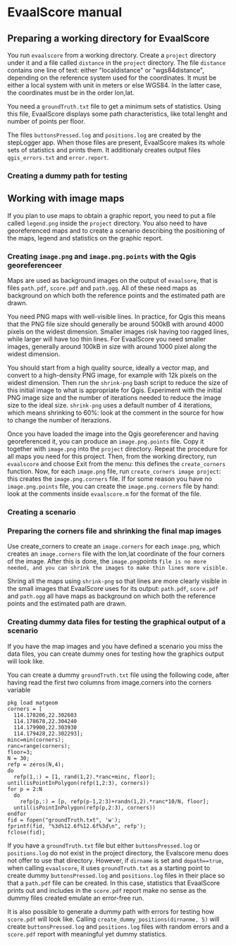 # EvaalScore manual


## Preparing a working directory for EvaalScore

You run `evaalscore` from a working directory.  Create a `project` directory under it and a file called `distance` in the `project` directory.  The file `distance` contains one line of text: either "localdistance" or "wgs84distance", depending on the reference system used for the coordinates.  It must be either a local system with unit in meters or else WGS84. In the latter case, the coordinates must be in the order lon,lat.

You need a `groundTruth.txt` file to get a minimum sets of statistics.  Using this file, EvaalScore displays some path characteristics, like total lenght and number of points per floor.

The files `buttonsPressed.log` and `positions.log` are created by the stepLogger app.  When those files are present, EvaalScore makes its whole sets of statistics and prints them.  It additionaly creates output files `qgis_errors.txt` and `error.report`.

### Creating a dummy path for testing


## Working with image maps

If you plan to use maps to obtain a graphic report, you need to put a file called `legend.png` inside the `project` directory.  You also need to have georeferenced maps and to create a scenario describing the positioning of the maps, legend and statistics on the graphic report.


### Creating `image.png` and `image.png.points` with the Qgis georeferenceer

Maps are used as background images on the output of `evaalsore`, that is files `path.pdf`, `score.pdf` and `path.ogg`.  All of these need maps as background on which both the reference points and the estimated path are drawn.

You need PNG maps with well-visible lines.  In practice, for Qgis this means that the PNG file size should generally be around 500kB with around 4000 pixels on the widest dimension.  Smaller images risk having too ragged lines, while larger will have too thin lines.  For EvaalScore you need smaller images, generally around 100kB in size with around 1000 pixel along the widest dimension.

You should start from a high quality source, ideally a vector map, and convert to a high-density PNG image, for example with 12k pixels on the widest dimension.  Then run the `shrink-png` bash script to reduce the size of this initial image to what is appropriate for Qgis.  Experiment with the initial PNG image size and the number of iterations needed to reduce the image size to the ideal size.  `shrink-png` uses a default number of 4 iterations, which means shrinking to 60%: look at the comment in the source for how to change the number of iterazions.

Once you have loaded the image into the Qgis georeferencer and having georeferenced it, you can produce an `image.png.points` file. Copy it together with `image.png` into the `project` directory.  Repeat the procedure for all maps you need for this project.  Then, from the working directory, run `evaalscore` and choose Exit from the menu: this defines the `create_corners` function.  Now, for each `image.png` file, run `create_corners image project`: this creates the `image.png.corners` file.  If for some reason you have no `image.png.points` file, you can create the `image.png.corners` file by hand: look at the comments inside `evaalscore.m` for the format of the file.


### Creating a scenario

### Preparing the corners file and shrinking the final map images

Use create_corners to create an `image.corners` for each `image.png`, which creates an `image.corners` file with the lon,lat coordinate of the four corners of the image.  After this is done, the `image.png`points `file is no more needed, and you can shrink the images to make thin lines more visible.`


Shring all the maps using `shrink-png` so that lines are more clearly visible in the small images that EvaalScore uses for its output: `path.pdf`, `score.pdf` and `path.ogg` all have maps as background on which both the reference points and the estimated path are drawn.


### Creating dummy data files for testing the graphical output of a scenario

If you have the map images and you have defined a scenario you miss the data files, you can create dummy ones for testing how the graphics output will look like.

You can create a dummy `groundTruth.txt` file using the following code, after having read the first two columns from image.corners into the corners variable

	pkg load matgeom
	corners = [
	  114.178206,22.302603
	  114.178678,22.304240
	  114.179900,22.303930
	  114.179428,22.302293];
    minc=min(corners);
	ranc=range(corners);
	floor=3;
	N = 30;
	refp = zeros(N,4);
	do
	  refp(1,:) = [1, rand(1,2).*ranc+minc, floor];
	until(isPointInPolygon(refp(1,2:3), corners))
	for p = 2:N
	  do
	    refp(p,:) = [p, refp(p-1,2:3)+randn(1,2).*ranc*10/N, floor];
	  until(isPointInPolygon(refp(p,2:3), corners))
	endfor
	fid = fopen("groundTruth.txt", 'w');
	fprintf(fid, "%3d%12.6f%12.6f%3d\n", refp');
	fclose(fid);

If you have a `groundTruth.txt` file but either `buttonsPressed.log` or `positions.log` do not exist in the project directory, the Evalscore menu does not offer to use that directory.  However, if `dirname` is set and `dopath==true`, when calling `evaalscore`, it uses `groundTruth.txt` as a starting point to create dummy `buttonsPressed.log` and `positions.log` files in their place so that a `path.pdf` file can be created.  In this case, statistics that EvaalScore prints out and includes in the `score.pdf` report make no sense as the dummy files created emulate an error-free run.

It is also possible to generate a dummy path with errors for testing how `score.pdf` will look like.  Calling `create_dummy_positions(dirnanme, 5)` will create `buttonsPressed.log` and `positions.log` files with random errors and a `score.pdf` report with meaningful yet dummy statistics.
